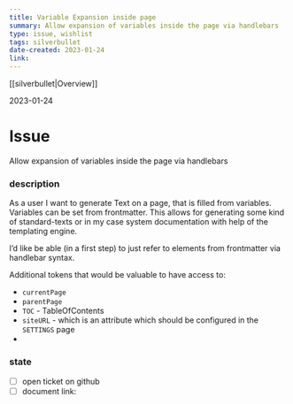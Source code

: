 ```yaml
---
title: Variable Expansion inside page
summary: Allow expansion of variables inside the page via handlebars
type: issue, wishlist
tags: silverbullet
date-created: 2023-01-24
link: 
---
```

[[silverbullet|Overview]]

2023-01-24

# Issue

Allow expansion of variables inside the page via handlebars

### description

As a user I want to generate Text on a page, that is filled from variables. Variables can be set from frontmatter.
This allows for generating some kind of standard-texts or in my case system documentation with help of the templating engine.

I’d like be able (in a first step) to just refer to elements from frontmatter via handlebar syntax.

Additional tokens that would be valuable to have access to:
* `currentPage`
* `parentPage`
* `TOC` - TableOfContents
* `siteURL` - which is an attribute which should be configured in the `SETTINGS` page
* 

### state
* [ ] open ticket on github
* [ ] document link: 
